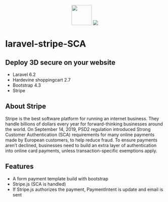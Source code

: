 <p align="center"><img src="https://upload.wikimedia.org/wikipedia/commons/b/ba/Stripe_Logo%2C_revised_2016.svg" height="64px">
                  <img src="https://laravel.com/assets/img/components/logo-laravel.svg">
</p>

laravel-stripe-SCA
=======

## Deploy 3D secure on your website 

  * Laravel 6.2
  * Hardevine shoppingcart 2.7
  * Bootstrap 4.3
  * Stripe

## About Stripe

Stripe is the best software platform for running an internet business. They handle billions of dollars every year for forward-thinking businesses around the world. 
On September 14, 2019, PSD2 regulation introduced Strong Customer Authentication (SCA) requirements for many online payments made by European customers, to help reduce fraud. To ensure payments aren’t declined, businesses need to build an extra layer of authentication into online card payments, unless transaction-specific exemptions apply.

## Features 

  * A form payment template build with bootstrap 
  * Stripe.js (SCA is handled)
  * If Stripe.js authorizes the payment, PaymentIntent is update and email is sent 

